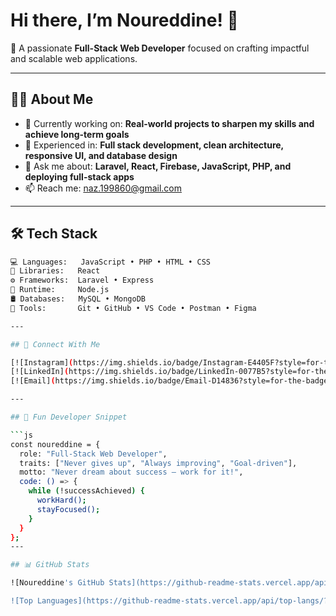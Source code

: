 # Hi there, I’m Noureddine! 👋

🎯 A passionate **Full-Stack Web Developer** focused on crafting impactful and scalable web applications.

---

## 👨‍💻 About Me

- 🔭 Currently working on: **Real-world projects to sharpen my skills and achieve long-term goals**
- 🧠 Experienced in: **Full stack development, clean architecture, responsive UI, and database design**
- 💬 Ask me about: **Laravel, React, Firebase, JavaScript, PHP, and deploying full-stack apps**
- 📫 Reach me: [naz.199860@gmail.com](mailto:naz.199860@gmail.com)

---

## 🛠️ Tech Stack

```bash
💻 Languages:   JavaScript • PHP • HTML • CSS
🧱 Libraries:   React
⚙️ Frameworks:  Laravel • Express
🧪 Runtime:     Node.js
🛢️ Databases:   MySQL • MongoDB
🧰 Tools:       Git • GitHub • VS Code • Postman • Figma

---

## 🔗 Connect With Me

[![Instagram](https://img.shields.io/badge/Instagram-E4405F?style=for-the-badge&logo=instagram&logoColor=white)](https://www.instagram.com/nour_az98)
[![LinkedIn](https://img.shields.io/badge/LinkedIn-0077B5?style=for-the-badge&logo=linkedin&logoColor=white)](https://www.linkedin.com/in/noureddine-abou-zahr)
[![Email](https://img.shields.io/badge/Email-D14836?style=for-the-badge&logo=gmail&logoColor=white)](mailto:naz.199860@gmail.com)

---

## 🧩 Fun Developer Snippet

```js
const noureddine = {
  role: "Full-Stack Web Developer",
  traits: ["Never gives up", "Always improving", "Goal-driven"],
  motto: "Never dream about success — work for it!",
  code: () => {
    while (!successAchieved) {
      workHard();
      stayFocused();
    }
  }
};
---

## 📊 GitHub Stats

![Noureddine's GitHub Stats](https://github-readme-stats.vercel.app/api?username=NoureddineAbouZahr&show_icons=true&theme=radical)

![Top Languages](https://github-readme-stats.vercel.app/api/top-langs/?username=NoureddineAbouZahr&layout=compact&theme=radical)

